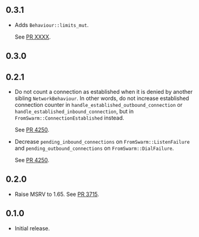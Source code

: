 ## 0.3.1
- Adds `Behaviour::limits_mut`.

  See [PR XXXX].

[PR XXXX]: https://github.com/libp2p/rust-libp2p/pull/XXXX

## 0.3.0


## 0.2.1

- Do not count a connection as established when it is denied by another sibling `NetworkBehaviour`.
  In other words, do not increase established connection counter in `handle_established_outbound_connection` or `handle_established_inbound_connection`, but in `FromSwarm::ConnectionEstablished` instead.

  See [PR 4250].

- Decrease `pending_inbound_connections` on `FromSwarm::ListenFailure` and `pending_outbound_connections` on `FromSwarm::DialFailure`.

  See [PR 4250].

[PR 4250]: https://github.com/libp2p/rust-libp2p/pull/4250

## 0.2.0


- Raise MSRV to 1.65.
  See [PR 3715].

[PR 3715]: https://github.com/libp2p/rust-libp2p/pull/3715

## 0.1.0

- Initial release.
